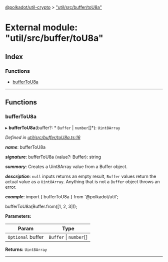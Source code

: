 [@polkadot/util-crypto](../README.md) > ["util/src/buffer/toU8a"](../modules/_util_src_buffer_tou8a_.md)

# External module: "util/src/buffer/toU8a"

## Index

### Functions

* [bufferToU8a](_util_src_buffer_tou8a_.md#buffertou8a)

---

## Functions

<a id="buffertou8a"></a>

###  bufferToU8a

▸ **bufferToU8a**(buffer?: * `Buffer` &#124; `number`[]*): `Uint8Array`

*Defined in [util/src/buffer/toU8a.ts:16](https://github.com/polkadot-js/util/blob/7550b44/packages/util/src/buffer/toU8a.ts#L16)*

*__name__*: bufferToU8a

*__signature__*: bufferToU8a (value?: Buffer): string

*__summary__*: Creates a Uint8Array value from a Buffer object.

*__description__*: `null` inputs returns an empty result, `Buffer` values return the actual value as a `Uint8Array`. Anything that is not a `Buffer` object throws an error.

*__example__*: import { bufferToU8a } from '@polkadot/util';

bufferToU8a(Buffer.from(\[1, 2, 3\]));

**Parameters:**

| Param | Type |
| ------ | ------ |
| `Optional` buffer |  `Buffer` &#124; `number`[]|

**Returns:** `Uint8Array`

___

